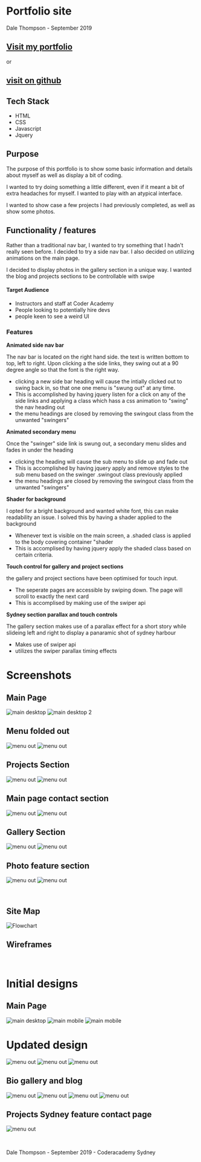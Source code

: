 <h1>Portfolio site</h1>
<p>Dale Thompson - September 2019</p>

<h2>  <a href = "http://www.sillygoosemobile.com">Visit my portfolio</a></h2>
  <p>or</p>
<h2>  <a href = "/DBThompson713.github.io">visit on github</a></h2>

<div>

<h2>Tech Stack</h2>
<ul>
<li>HTML</li>
<li>CSS</li>
<li>Javascript</li>
<li>Jquery</li>
</ul>

</div>
  
<div>

<strong><h2>Purpose</h2></strong>

<p>The purpose of this portfolio is to show some basic information and details about myself as well as display a bit of coding.</p>

<p>I wanted to try doing something a little different, even if it meant a bit of extra headaches for myself. I wanted to play with an atypical interface.</p>

<p> I wanted to show case a few projects I had previously completed, as well as show some photos.</p>

<strong><h2>Functionality / features</h2></strong>

<p>Rather than a traditional nav bar, I wanted to try something that I hadn't really seen before. I decided to try a side nav bar. I also decided on utilizing animations on the main page.

<p>I decided to display photos in the gallery section in a unique way. I wanted the blog and projects sections to be controllable with swipe</p>
<h4>Target Audience</h4>
<ul>
<li>Instructors and staff at Coder Academy</li>
<li>People looking to potentially hire devs</li>
<li>people keen to see a weird UI</li>
</ul>

<h3>Features</h3>

<strong>Animated side nav bar</strong>

   <p> The nav bar is located on the right hand side. the text is written bottom to top, left to right. Upon clicking a the side links, they swing out at a 90 degree angle so that the font is the right way.
   <ul>
   <li>clicking a new side bar heading will cause the intially clicked out to swing back in, so that one one menu is "swung out" at any time.</li>
   <li>This is accomplished by having jquery listen for a click on any of the side links and applying a class which hass a css animation to "swing" the nav heading out</li>
   <li>the menu headings are closed by removing the swingout class from the unwanted "swingers"</li>
   </ul>

<strong>Animated secondary menu</strong>

   <p> Once the "swinger" side link is swung out, a secondary menu slides and fades in under the heading
   <ul>
   <li>clicking the heading will cause the sub menu to slide up and fade out</li>
   <li>This is accomplished by having jquery apply and remove styles to the sub menu based on the swinger .swingout class previously applied</li>
   <li>the menu headings are closed by removing the swingout class from the unwanted "swingers"</li>
   </ul>

<strong>Shader for background</strong>

<p> I opted for a bright background and wanted white font, this can make readability an issue. I solved this by having a shader applied to the background
   <ul>
   <li>Whenever text is visible on the main screen, a .shaded class is applied to the body covering container "shader</li>
   <li>This is accomplised by having jquery apply the shaded class based on certain criteria.</li>
   </ul>

<strong>Touch control for gallery and project sections</strong>

<p> the gallery and project sections have been optimised for touch input.
   <ul>
   <li>The seperate pages are accessible by swiping down. The page will scroll to exactly the next card</li>
   <li>This is accomplised by making use of the swiper api</li>
   </ul>

<strong>Sydney section parallax and touch controls</strong>

<p>The gallery section makes use of a parallax effect for a short story while slideing left and right to display a panaramic shot of sydney harbour
   <ul>
   <li>Makes use of swiper api</li>
   <li>utilizes the swiper parallax timing effects</li>
   </ul>

<h1>Screenshots</h1>

<h2>Main Page</h2>

![main desktop](./docs/readme_files/screenshots/main.jpg)
![main desktop 2](./docs/readme_files/screenshots/scm-main-1.jpg)

<h2>Menu folded out</h2>

![menu out](./docs/readme_files/screenshots/sc-main-2.jpg)
![menu out](./docs/readme_files/screenshots/scm-main-2.jpg)

<h2>Projects Section</h2>

![menu out](./docs/readme_files/screenshots/sc-projects.jpg)
![menu out](./docs/readme_files/screenshots/scm-projects.jpg)

<h2>Main page contact section</h2>

![menu out](docs/readme_files/screenshots/sc-bio.jpg)
![menu out](docs/readme_files/screenshots/scm-bio.jpg)

<h2>Gallery Section</h2>

![menu out](docs/readme_files/screenshots/sc-gallery.jpg)
![menu out](docs/readme_files/screenshots/scm-gallery.jpg)

<h2>Photo feature section</h2>

![menu out](docs/readme_files/screenshots/sc-syd1.jpg)
![menu out](docs/readme_files/screenshots/scm-syd1.jpg)

</div>
<br />

<div>
<h2>Site Map</h2>

![Flowchart](./docs/readme_files/portfolio_flow_chart.jpg)
<br />

</div>

<div>

<h2>Wireframes</h2>
<br />

<h1>Initial designs</h1>
<h2>Main Page</h2>

![main desktop](./docs/readme_files/wireframes/original/main.jpg)
![main mobile](./docs/readme_files/wireframes/original/main_screen2.jpg)
![main mobile](./docs/readme_files/wireframes/original/main_mobile.jpg)

<h1>Updated design</h1>

![menu out](./docs/readme_files/wireframes/updated_style/main_mobile.jpg)
![menu out](./docs/readme_files/wireframes/updated_style/main.jpg)
![menu out](./docs/readme_files/wireframes/updated_style/main.jpg)

<h2>Bio gallery and blog</h2>

![menu out](./docs/readme_files/wireframes/updated_style/bio_gallery_blog.jpg)
![menu out](./docs/readme_files/wireframes/updated_style/bio.jpg)
![menu out](./docs/readme_files/wireframes/updated_style/gallery.jpg)
![menu out](./docs/readme_files/wireframes/updated_style/blogs.jpg)

<h2>Projects Sydney feature contact page</h2>

![menu out](./docs/readme_files/wireframes/updated_style/projects_sydney_contact_mobile.jpg)

</div>
<br />
<p>Dale Thompson - September 2019 - Coderacademy Sydney
